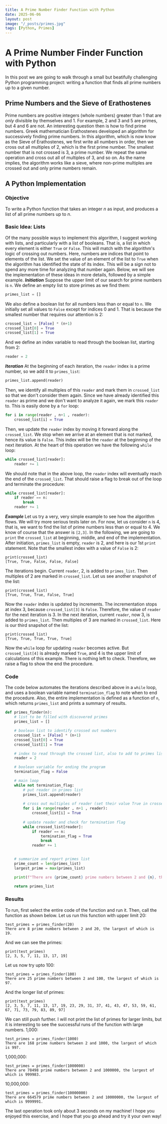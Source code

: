```yaml
---
title: A Prime Number Finder Function with Python
date: 2025-06-06
layout: post
image: "/_posts/primes.jpg"
tags: [Python, Primes]
---
```

# A Prime Number Finder Function with Python
In this post we are going to walk through a small but beatifully challenging Python programming project: writing a function that finds all prime numbers up to a given number.
## Prime Numbers and the Sieve of Erathostenes
Prime numbers are positive integers (whole numbers) greater than 1 that are *only* divisible by themselves and 1. For example, 2 and 3 and 5 are primes, but 4 and 6 are not. An interesting question then is how to find prime numbers.
Greek mathematician Erathostenes developed an algorithm for successively finding prime numbers. In this algorithm, which is now know as the Sieve of Erathostenes, we first write all numbers in order, then we cross out all multiples of 2, which is the first prime number. The smallest number that is not crossed is 3, a prime number. We repeat the same operation and cross out all of multiples of 3, and so on. As the name implies, the algorithm works like a sieve, where non-prime multiples are crossed out and only prime numbers remain.
## A Python Implementation
### Objective
To write a Python function that takes an integer *n* as input, and produces a list of all prime numbers up to *n*.
### Basic Idea: Lists
Of the many possible ways to implement this algorithm, I suggest working with lists, and particularly with a list of booleans. That is, a list in which every element is either `True` or `False`. This will match with the algorithm's logic of crossing out numbers. Here, numbers are indices that point to elements of the list. We set the value of an element of the list to `True` when the algorithm has identified the state of its index. This will be a sign not to spend any more time for analyzing that number again. Below, we will see the implementation of these ideas in more details, followed by a simple example.
***Initiation***
Suppose the upper limit of our search for prime numbers is `n`.
We define an empty list to store primes as we find them:
```python
primes_list = []
```
We also define a boolean list for all numbers less than or equal to `n`. We initially set all values to `False` except for indices 0 and 1. That is because the smallest number that requires our attention is 2:
```python
crossed_list = [False] * (n+1)
crossed_list[0] = True
crossed_list[1] = True
```
And we define an index variable to read through the boolean list, starting from 2:
```python
reader = 2
```
***Iteration***
At the beginning of each iteration, the `reader` index is a prime number, so we add it to `primes_list`:
```python
primes_list.append(reader)
```
Then, we identify all multiples of this `reader` and mark them in `crossed_list` so that we don't consider them again. Since we have already identified this `reader` as prime and we don't want to analyze it again, we mark this `reader` to. This is easily done by a `for` loop:
```python
for i in range(reader , n+1 , reader):
    crossed_list[i] = True
```
Then, we update the `reader` index by moving it forward along the `crossed_list`. We stop when we arrive at an element that is not marked, hence its value is `False`. This index will be the `reader` at the beginning of the next iteration. 
At the heart of this operation we have the following `while` loop:
```python
while crossed_list[reader]:
    reader += 1
```
We should note that in the above loop, the `reader` index will eventually reach the end of the `crossed_list`. That should raise a flag to break out of the loop and terminate the procedure:
```python
while crossed_list[reader]:
    if reader == n:
        break
    reader += 1
```
***Example***
Let us try a very, very simple example to see how the algorithm flows. We will try more serious tests later on. For now, let us consider `n` is 4, that is, we want to find the list of prime numbers less than or equal to 4. We know of course that the answer is `[2,3]`. In the following, we are going to `print` the `crossed_list` at beginning, middle, and end of the implementation.
After initiation, `primes_list` is empty, `reader` is 2, and here is our 1st `print` statement. Note that the smallest index with a value of `False` is 2:
```
print(crossed_list)
[True, True, False, False, False]
```
The iterations begin. Current `reader`, 2, is added to `primes_list`. Then multiples of 2 are marked in `crossed_list`. Let us see another snapshot of the list:
```
print(crossed_list)
[True, True, True, False, True]
```
Now the `reader` index is updated by increments. The incrementation stops at index 3, because `crossed_list[3]` is `False`. Therefore, the value of `reader` for the next iteration is 3.
In the next iteration, current `reader`, now 3, is added to `primes_list`. Then multiples of 3 are marked in `crossed_list`. Here is our third snapshot of the list:
```
print(crossed_list)
[True, True, True, True, True]
```
Now the `while` loop for updating `reader` becomes active. But `crossed_list[4]` is already marked `True`, and 4 is the upper limit of calculations of this example. There is nothing left to check. Therefore, we raise a flag to show the end the procedure.
### Code
The code below automates the iterations described above in a `while` loop, and uses a boolean variable named `termination_flag` to note when to end the procedure. Also, the entire implementation is defined as a function of `n`, which returns `primes_list` and prints a summary of results.
```python
def primes_finder(n):
    # list to be filled with discovered primes
    primes_list = []

    # boolean list to identify crossed out numbers
    crossed_list = [False] * (n+1)
    crossed_list[0] = True
    crossed_list[1] = True

    # index to read through the crossed list, also to add to primes list
    reader = 2

    # boolean variable for ending the program
    termination_flag = False

    # main loop
    while not termination_flag:
        # put reader in primes list
        primes_list.append(reader)
        
        # cross out multiples of reader (set their value True in crossed list)
        for i in range(reader , n+1 , reader):
            crossed_list[i] = True
        
        # update reader and check for termination flag
        while crossed_list[reader]:
            if reader == n:
                termination_flag = True
                break
            reader += 1

        
    # summarize and report primes list
    prime_count = len(primes_list)
    largest_prime = max(primes_list)

    print(f"There are {prime_count} prime numbers between 2 and {n}, the largest of which is {largest_prime}.")
    
    return primes_list
```
### Results
To run, first select the entire code of the function and run it. Then, call the function as shown below.
Let us run this function with upper limit 20:
```
test_primes = primes_finder(20)
There are 8 prime numbers between 2 and 20, the largest of which is 19.
```
And we can see the primes:
```
print(test_primes)
[2, 3, 5, 7, 11, 13, 17, 19]
```
Let us now try upto 100:
```
test_primes = primes_finder(100)
There are 25 prime numbers between 2 and 100, the largest of which is 97.
```
And the longer list of primes:
```
print(test_primes)
[2, 3, 5, 7, 11, 13, 17, 19, 23, 29, 31, 37, 41, 43, 47, 53, 59, 61, 67, 71, 73, 79, 83, 89, 97]
```
We can still push further. I will not print the list of primes for larger limits, but it is interesting to see the successful runs of the function with large numbers.
1,000:
```
test_primes = primes_finder(1000)
There are 168 prime numbers between 2 and 1000, the largest of which is 997.
```
1,000,000:
```
test_primes = primes_finder(1000000)
There are 78498 prime numbers between 2 and 1000000, the largest of which is 999983.
```
10,000,000:
```
test_primes = primes_finder(10000000)
There are 664579 prime numbers between 2 and 10000000, the largest of which is 9999991.
```
The last operation took only about 3 seconds on my machine!
I hope you enjoyed this exercise, and I hope that you go ahead and try it your own way!
